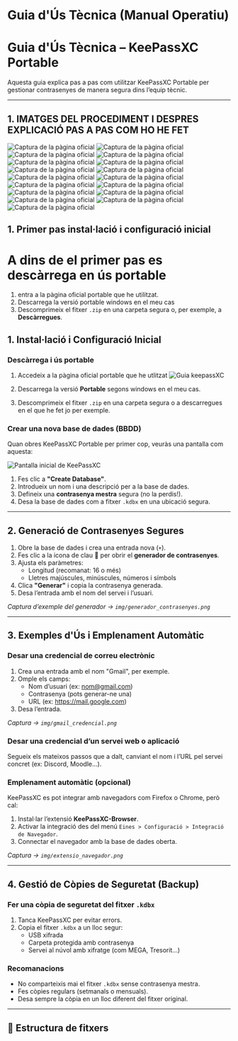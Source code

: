 # Guia d'Ús Tècnica (Manual Operatiu)

# Guia d'Ús Tècnica – KeePassXC Portable

Aquesta guia explica pas a pas com utilitzar KeePassXC Portable per gestionar contrasenyes de manera segura dins l’equip tècnic.

---
## 1. IMATGES DEL PROCEDIMENT I DESPRES EXPLICACIÓ PAS A PAS COM HO HE FET

![Captura de la pàgina oficial](img/captura1.png)
![Captura de la pàgina oficial](img/marc.png)
![Captura de la pàgina oficial](img/captura2.png)
![Captura de la pàgina oficial](img/captura3.png)
![Captura de la pàgina oficial](img/captura4.png)
![Captura de la pàgina oficial](img/captura5.png)
![Captura de la pàgina oficial](img/captura6.png)
![Captura de la pàgina oficial](img/captura7.png)
![Captura de la pàgina oficial](img/captura8.png)
![Captura de la pàgina oficial](img/captura9.png)
![Captura de la pàgina oficial](img/captura10.png)
![Captura de la pàgina oficial](img/captura11.png)
![Captura de la pàgina oficial](img/captura12.png)
![Captura de la pàgina oficial](img/captura13.png)
![Captura de la pàgina oficial](img/captura14.png)
![Captura de la pàgina oficial](img/captura15.png)
![Captura de la pàgina oficial](img/captura16.png)

## 1. Primer pas instal·lació i configuració inicial

# A dins de el primer pas es descàrrega en ús portable

1. entra a la pàgina oficial portable que he utilitzat. 
2. Descarrega la versió portable windows en el meu cas
3. Descomprimeix el fitxer `.zip` en una carpeta segura o, per exemple, a **Descàrregues**.

## 1. Instal·lació i Configuració Inicial

### Descàrrega i ús portable

1. Accedeix a la pàgina oficial portable que he utlitzat ![Guia keepassXC](img/captura1.png)

3. Descarrega la versió **Portable** segons windows en el meu cas.
4. Descomprimeix el fitxer `.zip` en una carpeta segura o a descarregues en el que he fet jo per exemple.

### Crear una nova base de dades (BBDD)

Quan obres KeePassXC Portable per primer cop, veuràs una pantalla com aquesta:

![Pantalla inicial de KeePassXC](img/kee_pass_inicial.png)

1. Fes clic a **"Create Database"**.
2. Introdueix un nom i una descripció per a la base de dades.
3. Defineix una **contrasenya mestra** segura (no la perdis!).
4. Desa la base de dades com a fitxer `.kdbx` en una ubicació segura.

---

## 2. Generació de Contrasenyes Segures

1. Obre la base de dades i crea una entrada nova (`+`).
2. Fes clic a la icona de clau 🔑 per obrir el **generador de contrasenyes**.
3. Ajusta els paràmetres:
   - Longitud (recomanat: 16 o més)
   - Lletres majúscules, minúscules, números i símbols
4. Clica **"Generar"** i copia la contrasenya generada.
5. Desa l’entrada amb el nom del servei i l’usuari.

*Captura d’exemple del generador → `img/generador_contrasenyes.png`*

---

## 3. Exemples d'Ús i Emplenament Automàtic

### Desar una credencial de correu electrònic

1. Crea una entrada amb el nom "Gmail", per exemple.
2. Omple els camps:
   - Nom d’usuari (ex: nom@gmail.com)
   - Contrasenya (pots generar-ne una)
   - URL (ex: https://mail.google.com)
3. Desa l’entrada.

*Captura → `img/gmail_credencial.png`*

### Desar una credencial d’un servei web o aplicació

Segueix els mateixos passos que a dalt, canviant el nom i l’URL pel servei concret (ex: Discord, Moodle...).

### Emplenament automàtic (opcional)

KeePassXC es pot integrar amb navegadors com Firefox o Chrome, però cal:

1. Instal·lar l’extensió **KeePassXC-Browser**.
2. Activar la integració des del menú `Eines > Configuració > Integració de Navegador`.
3. Connectar el navegador amb la base de dades oberta.

*Captura → `img/extensio_navegador.png`*

---

## 4. Gestió de Còpies de Seguretat (Backup)

### Fer una còpia de seguretat del fitxer `.kdbx`

1. Tanca KeePassXC per evitar errors.
2. Copia el fitxer `.kdbx` a un lloc segur:
   - USB xifrada
   - Carpeta protegida amb contrasenya
   - Servei al núvol amb xifratge (com MEGA, Tresorit…)

### Recomanacions

- No comparteixis mai el fitxer `.kdbx` sense contrasenya mestra.
- Fes còpies regulars (setmanals o mensuals).
- Desa sempre la còpia en un lloc diferent del fitxer original.

---

## 📁 Estructura de fitxers



